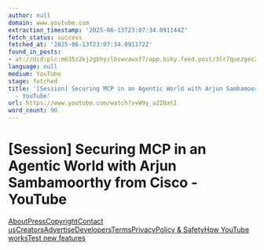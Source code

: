 ```yaml
---
author: null
domain: www.youtube.com
extraction_timestamp: '2025-06-13T23:07:34.091144Z'
fetch_status: success
fetched_at: '2025-06-13T23:07:34.091172Z'
found_in_posts:
- at://did:plc:m635z2kj2gbhyzlbswvawxf7/app.bsky.feed.post/3lr7quezgec25
language: null
medium: YouTube
stage: fetched
title: '[Session] Securing MCP in an Agentic World with Arjun Sambamoorthy from Cisco
  - YouTube'
url: https://www.youtube.com/watch?v=W9y_a2ZOatI
word_count: 90
---
```


# [Session] Securing MCP in an Agentic World with Arjun Sambamoorthy from Cisco - YouTube

[About](https://www.youtube.com/about/)[Press](https://www.youtube.com/about/press/)[Copyright](https://www.youtube.com/about/copyright/)[Contact us](/t/contact_us/)[Creators](https://www.youtube.com/creators/)[Advertise](https://www.youtube.com/ads/)[Developers](https://developers.google.com/youtube)[Terms](/t/terms)[Privacy](/t/privacy)[Policy & Safety](https://www.youtube.com/about/policies/)[How YouTube works](https://www.youtube.com/howyoutubeworks?utm_campaign=ytgen&utm_source=ythp&utm_medium=LeftNav&utm_content=txt&u=https%3A%2F%2Fwww.youtube.com%2Fhowyoutubeworks%3Futm_source%3Dythp%26utm_medium%3DLeftNav%26utm_campaign%3Dytgen)[Test new features](/new)